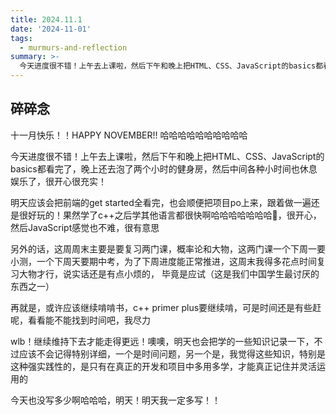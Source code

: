 ```yaml
---
title: 2024.11.1
date: '2024-11-01'
tags:
  - murmurs-and-reflection
summary: >-
  今天进度很不错！上午去上课啦，然后下午和晚上把HTML、CSS、JavaScript的basics都看完了，晚上还去泡了两个小时的健身房，然后中间各种小时间也休息娱乐了，很开心很充实！
---
```

## 碎碎念
十一月快乐！！HAPPY NOVEMBER!! 哈哈哈哈哈哈哈哈哈哈

今天进度很不错！上午去上课啦，然后下午和晚上把HTML、CSS、JavaScript的basics都看完了，晚上还去泡了两个小时的健身房，然后中间各种小时间也休息娱乐了，很开心很充实！

明天应该会把前端的get started全看完，也会顺便把项目po上来，跟着做一遍还是很好玩的！果然学了c++之后学其他语言都很快啊哈哈哈哈哈哈哈🤣，很开心，然后JavaScript感觉也不难，很有意思

另外的话，这周周末主要是要复习两门课，概率论和大物，这两门课一个下周一要小测，一个下周天要期中考，为了下周进度能正常推进，这周末我得多花点时间复习大物才行，说实话还是有点小烦的， 毕竟是应试（这是我们中国学生最讨厌的东西之一）

再就是，或许应该继续啃啃书，c++ primer plus要继续啃，可是时间还是有些赶呢，看看能不能找到时间吧，我尽力

wlb！继续维持下去才能走得更远！噢噢，明天也会把学的一些知识记录一下，不过应该不会记得特别详细，一个是时间问题，另一个是，我觉得这些知识，特别是这种强实践性的，是只有在真正的开发和项目中多用多学，才能真正记住并灵活运用的

今天也没写多少啊哈哈哈，明天！明天我一定多写！！
